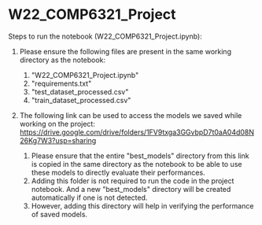 # W22_COMP6321_Project

Steps to run the notebook (W22_COMP6321_Project.ipynb):

1. Please ensure the following files are present in the same working directory as the notebook:
   1. "W22_COMP6321_Project.ipynb"
   2. "requirements.txt"
   3. "test_dataset_processed.csv"
   4. "train_dataset_processed.csv"

2. The following link can be used to access the models we saved while working on the project: https://drive.google.com/drive/folders/1FV9txga3GGvbpD7t0aA04d08N26Kg7W3?usp=sharing
   1. Please ensure that the entire "best_models" directory from this link is copied in the same directory as the notebook to be able to use these models to directly evaluate their performances.
   2. Adding this folder is not required to run the code in the project notebook. And a new "best_models" directory will be created automatically if one is not detected.
   3. However, adding this directory will help in verifying the performance of saved models.